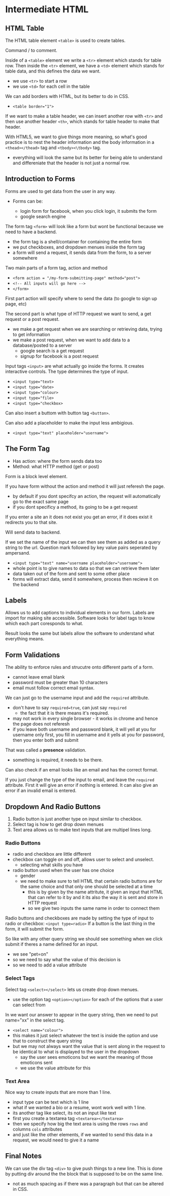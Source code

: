 # Intermediate HTML

## HTML Table

The HTML table element `<table>` is used to create tables.

Command / to comment.

Inside of a `<table>` element we write a `<tr>` element which stands for table row. Then inside the `<tr>` element, we have a `<td>` element which stands for table data, and this defines the data we want.

- we use `<tr>` to start a row
- we use `<td>` for each cell in the table

We can add borders with HTML, but its better to do in CSS.

- `<table border="1">`

If we want to make a table header, we can insert another row with `<tr>` and then use another header `<th>`, which stands for table header to make that header.

With HTML5, we want to give things more meaning, so what's good practice is to nest the header information and the body information in a `<thead></thead>` tag and `<tbody><\tbody>` tag.

- everything will look the same but its better for being able to understand and differeniate that the header is not just a normal row.

## Introduction to Forms

Forms are used to get data from the user in any way.

- Forms can be:

  - login form for facebook, when you click login, it submits the form
  - google search engine

The form tag `<form>` will look like a form but wont be functional because we need to have a backend.

- the form tag is a shell/container for containing the entire form
- we put checkboxes, and dropdown menues inside the form tag
- a form will send a request, it sends data from the form, to a server somewhere

Two main parts of a form tag, action and method

- `<form action = "/my-form-submitting-page" method="post">`
- `<!-- All inputs will go here -->`
- `</form>`

First part action will specify where to send the data (to google to sign up page, etc)

The second part is what type of HTTP request we want to send, a get request or a post request.

- we make a get request when we are searching or retrieving data, trying to get information
- we make a post request, when we want to add data to a database/posted to a server
  - google search is a get request
  - signup for facebook is a post request

Input tags `<input>` are what actually go inside the forms. It creates interactive controls. The type determines the type of input.

- `<input type="text>`
- `<input type="date>`
- `<input type="colour>`
- `<input type="file>`
- `<input type="checkbox>`

Can also insert a buttom with button tag `<button>`.

Can also add a placeholder to make the input less ambigious.

- `<input type="text" placeholder="username">`

## The Form Tag

- Has action: where the form sends data too
- Method: what HTTP method (get or post)

Form is a block level element.

If you have form without the action and method it will just referesh the page.

- by default if you dont specifcy an action, the request will automatically go to the exact same page
- if you dont specificy a method, its going to be a get request

If you enter a site an it does not exist you get an error, if it does exist it redirects you to that site.

Will send data to backend.

If we set the name of the input we can then see them as added as a query string to the url. Question mark followed by key value pairs seperated by ampersand.

- `<input type="text" name="username placeholder="username">`
- whole point is to give names to data so that we can retrieve them later
- data taken out of the form and sent to some other place
- forms will extract data, send it somewhere, process then recieve it on the backend

## Labels

Allows us to add captions to individual elements in our form. Labels are import for making site accessible. Software looks for label tags to know which each part coresponds to what.

Result looks the same but labels allow the software to understand what everything means.

## Form Validations

The ability to enforce rules and strucutre onto different parts of a form.

- cannot leave email blank
- password must be greater than 10 characters
- email must follow correct email syntax.

We can just go to the username input and add the `required` attribute.

- don't have to say `required=true`, can just say `required`
  - the fact that it is there means it's required.
- may not work in every single browser - it works in chrome and hence the page does not referesh
- if you leave both username and password blank, it will yell at you for username only first, you fill in username and it yells at you for password, then you enter both and submit

That was called a **presence** validation.

- something is required, it needs to be there.

Can also check if an email looks like an email and has the correct format.

If you just change the type of the input to email, and leave the `required` attribute. First it will give an error if nothing is entered. It can also give an error if an invalid email is entered.

## Dropdown And Radio Buttons

1. Radio button is just another type on input similar to checkbox.
2. Select tag is how to get drop down menues
3. Text area allows us to make text inputs that are multipel lines long.

### Radio Buttons

- radio and checkbox are little different
- checkbox can toggle on and off, allows user to select and unselect.
  - selecting what skills you have
- radio button used when the user has one choice
  - gender
  - we need to make sure to tell HTML that certain radio buttons are for the same choice and that only one should be selected at a time
    - this is by given by the name attritute, it given an input that HTML that can refer to it by and it its also the way it is sent and store in HTTP request  
    - so we give two inputs the same name in order to connect them

Radio buttons and checkboxes are made by setting the type of input to radio or checkbox: `<input type=radio>`
If a button is the last thing in the form, it will submit the form.

So like with any other query string we should see something when we click submit if theres a name defined for an input.

- we see "pet=on"
- so we need to say what the value of this decision is
- so we need to add a value attribute

### Select Tags

Select tag `<select></select>` lets us create drop down menues.

- use the option tag `<option></option>` for each of the options that a user can select from

In we want our answer to appear in the query string, then we need to put name="xx" in the select tag.

- `<select name="colour">`
- this makes it just select whatever the text is inside the option and use that to construct the query string
- but we may not always want the value that is sent along in the request to be identical to what is displayed to the user in the dropdown
  - say the user sees emoticons but we want the meaning of those emoticons sent
  - we use the value attribute for this

### Text Area

Nice way to create inputs that are more than 1 line.

- input type can be text which is 1 line
- what if we wanted a bio or a resume, wont work well with 1 line.
- its another tag like select, its not an input like text
- first you create a textarea tag `<textarea></textarea>`
- then we specify how big the text area is using the rows `rows` and columns `cols` attributes
- and just like the other elements, if we wanted to send this data in a request, we would need to give it a name

## Final Notes

We can use the div tag `<div>` to give push things to a new line. This is done by putting div around the the block that is supposed to be on the same line.

- not as much spacing as if there was a paragraph but that can be altered in CSS.
